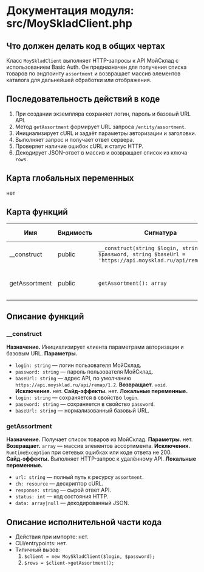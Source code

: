 # Документация модуля: src/MoySkladClient.php

## Что должен делать код в общих чертах
Класс `MoySkladClient` выполняет HTTP-запросы к API МойСклад с использованием Basic Auth. Он предназначен для получения списка товаров по эндпоинту `assortment` и возвращает массив элементов каталога для дальнейшей обработки или отображения.

## Последовательность действий в коде
1) При создании экземпляра сохраняет логин, пароль и базовый URL API.
2) Метод `getAssortment` формирует URL запроса `/entity/assortment`.
3) Инициализирует cURL и задаёт параметры авторизации и заголовки.
4) Выполняет запрос и получает ответ сервера.
5) Проверяет наличие ошибок cURL и статус HTTP.
6) Декодирует JSON-ответ в массив и возвращает список из ключа `rows`.

## Карта глобальных переменных
нет

## Карта функций
| Имя | Видимость | Сигнатура | Краткое назначение | Исключения | Сайд‑эффекты |
|---|---|---|---|---|---|
| __construct | public | `__construct(string $login, string $password, string $baseUrl = 'https://api.moysklad.ru/api/remap/1.2')` | Сохраняет параметры подключения | нет | нет |
| getAssortment | public | `getAssortment(): array` | Возвращает список элементов ассортимента | RuntimeException | HTTP-запрос к внешнему API |

## Описание функций
### __construct
**Назначение.** Инициализирует клиента параметрами авторизации и базовым URL.
**Параметры.**
- `login: string` — логин пользователя МойСклад.
- `password: string` — пароль пользователя МойСклад.
- `baseUrl: string` — адрес API, по умолчанию `https://api.moysklad.ru/api/remap/1.2`.
**Возвращает.** `void`.
**Исключения.** нет.
**Сайд‑эффекты.** нет.
**Локальные переменные.**
- `login: string` — сохраняется в свойство `login`.
- `password: string` — сохраняется в свойство `password`.
- `baseUrl: string` — нормализованный базовый URL.

### getAssortment
**Назначение.** Получает список товаров из МойСклад.
**Параметры.** нет.
**Возвращает.** `array` — массив элементов ассортимента.
**Исключения.** `RuntimeException` при сетевых ошибках или коде ответа не 200.
**Сайд‑эффекты.** Выполняет HTTP-запрос к удалённому API.
**Локальные переменные.**
- `url: string` — полный путь к ресурсу `assortment`.
- `ch: resource` — дескриптор cURL.
- `response: string` — сырой ответ API.
- `status: int` — код состояния HTTP.
- `data: array|null` — декодированный JSON.

## Описание исполнительной части кода
- Действия при импорте: нет.
- CLI/entrypoints: нет.
- Типичный вызов:
  1. `$client = new MoySkladClient($login, $password);`
  2. `$rows = $client->getAssortment();`
